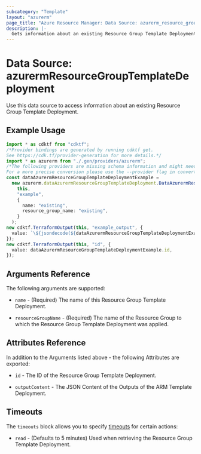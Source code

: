 ```yaml
---
subcategory: "Template"
layout: "azurerm"
page_title: "Azure Resource Manager: Data Source: azurerm_resource_group_template_deployment"
description: |-
  Gets information about an existing Resource Group Template Deployment.
---
```


# Data Source: azurermResourceGroupTemplateDeployment

Use this data source to access information about an existing Resource Group Template Deployment.

## Example Usage

```typescript
import * as cdktf from "cdktf";
/*Provider bindings are generated by running cdktf get.
See https://cdk.tf/provider-generation for more details.*/
import * as azurerm from "./.gen/providers/azurerm";
/*The following providers are missing schema information and might need manual adjustments to synthesize correctly: azurerm.
For a more precise conversion please use the --provider flag in convert.*/
const dataAzurermResourceGroupTemplateDeploymentExample =
  new azurerm.dataAzurermResourceGroupTemplateDeployment.DataAzurermResourceGroupTemplateDeployment(
    this,
    "example",
    {
      name: "existing",
      resource_group_name: "existing",
    }
  );
new cdktf.TerraformOutput(this, "example_output", {
  value: `\${jsondecode(${dataAzurermResourceGroupTemplateDeploymentExample.outputContent}).exampleOutput.value}`,
});
new cdktf.TerraformOutput(this, "id", {
  value: dataAzurermResourceGroupTemplateDeploymentExample.id,
});

```

## Arguments Reference

The following arguments are supported:

*   `name` - (Required) The name of this Resource Group Template Deployment.

*   `resourceGroupName` - (Required) The name of the Resource Group to which the Resource Group Template Deployment was applied.

## Attributes Reference

In addition to the Arguments listed above - the following Attributes are exported:

*   `id` - The ID of the Resource Group Template Deployment.

*   `outputContent` - The JSON Content of the Outputs of the ARM Template Deployment.

## Timeouts

The `timeouts` block allows you to specify [timeouts](https://www.terraform.io/language/resources/syntax#operation-timeouts) for certain actions:

* `read` - (Defaults to 5 minutes) Used when retrieving the Resource Group Template Deployment.
